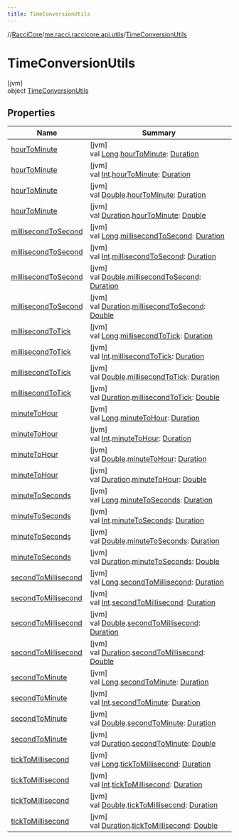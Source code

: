```yaml
---
title: TimeConversionUtils
---
```

//[RacciCore](../../../index.html)/[me.racci.raccicore.api.utils](../index.html)/[TimeConversionUtils](index.html)



# TimeConversionUtils



[jvm]\
object [TimeConversionUtils](index.html)



## Properties


| Name | Summary |
|---|---|
| [hourToMinute](hour-to-minute.html) | [jvm]<br>val [Long](https://kotlinlang.org/api/latest/jvm/stdlib/kotlin/-long/index.html).[hourToMinute](hour-to-minute.html): [Duration](https://kotlinlang.org/api/latest/jvm/stdlib/kotlin.time/-duration/index.html) |
| [hourToMinute](hour-to-minute.html) | [jvm]<br>val [Int](https://kotlinlang.org/api/latest/jvm/stdlib/kotlin/-int/index.html).[hourToMinute](hour-to-minute.html): [Duration](https://kotlinlang.org/api/latest/jvm/stdlib/kotlin.time/-duration/index.html) |
| [hourToMinute](hour-to-minute.html) | [jvm]<br>val [Double](https://kotlinlang.org/api/latest/jvm/stdlib/kotlin/-double/index.html).[hourToMinute](hour-to-minute.html): [Duration](https://kotlinlang.org/api/latest/jvm/stdlib/kotlin.time/-duration/index.html) |
| [hourToMinute](hour-to-minute.html) | [jvm]<br>val [Duration](https://kotlinlang.org/api/latest/jvm/stdlib/kotlin.time/-duration/index.html).[hourToMinute](hour-to-minute.html): [Double](https://kotlinlang.org/api/latest/jvm/stdlib/kotlin/-double/index.html) |
| [millisecondToSecond](millisecond-to-second.html) | [jvm]<br>val [Long](https://kotlinlang.org/api/latest/jvm/stdlib/kotlin/-long/index.html).[millisecondToSecond](millisecond-to-second.html): [Duration](https://kotlinlang.org/api/latest/jvm/stdlib/kotlin.time/-duration/index.html) |
| [millisecondToSecond](millisecond-to-second.html) | [jvm]<br>val [Int](https://kotlinlang.org/api/latest/jvm/stdlib/kotlin/-int/index.html).[millisecondToSecond](millisecond-to-second.html): [Duration](https://kotlinlang.org/api/latest/jvm/stdlib/kotlin.time/-duration/index.html) |
| [millisecondToSecond](millisecond-to-second.html) | [jvm]<br>val [Double](https://kotlinlang.org/api/latest/jvm/stdlib/kotlin/-double/index.html).[millisecondToSecond](millisecond-to-second.html): [Duration](https://kotlinlang.org/api/latest/jvm/stdlib/kotlin.time/-duration/index.html) |
| [millisecondToSecond](millisecond-to-second.html) | [jvm]<br>val [Duration](https://kotlinlang.org/api/latest/jvm/stdlib/kotlin.time/-duration/index.html).[millisecondToSecond](millisecond-to-second.html): [Double](https://kotlinlang.org/api/latest/jvm/stdlib/kotlin/-double/index.html) |
| [millisecondToTick](millisecond-to-tick.html) | [jvm]<br>val [Long](https://kotlinlang.org/api/latest/jvm/stdlib/kotlin/-long/index.html).[millisecondToTick](millisecond-to-tick.html): [Duration](https://kotlinlang.org/api/latest/jvm/stdlib/kotlin.time/-duration/index.html) |
| [millisecondToTick](millisecond-to-tick.html) | [jvm]<br>val [Int](https://kotlinlang.org/api/latest/jvm/stdlib/kotlin/-int/index.html).[millisecondToTick](millisecond-to-tick.html): [Duration](https://kotlinlang.org/api/latest/jvm/stdlib/kotlin.time/-duration/index.html) |
| [millisecondToTick](millisecond-to-tick.html) | [jvm]<br>val [Double](https://kotlinlang.org/api/latest/jvm/stdlib/kotlin/-double/index.html).[millisecondToTick](millisecond-to-tick.html): [Duration](https://kotlinlang.org/api/latest/jvm/stdlib/kotlin.time/-duration/index.html) |
| [millisecondToTick](millisecond-to-tick.html) | [jvm]<br>val [Duration](https://kotlinlang.org/api/latest/jvm/stdlib/kotlin.time/-duration/index.html).[millisecondToTick](millisecond-to-tick.html): [Double](https://kotlinlang.org/api/latest/jvm/stdlib/kotlin/-double/index.html) |
| [minuteToHour](minute-to-hour.html) | [jvm]<br>val [Long](https://kotlinlang.org/api/latest/jvm/stdlib/kotlin/-long/index.html).[minuteToHour](minute-to-hour.html): [Duration](https://kotlinlang.org/api/latest/jvm/stdlib/kotlin.time/-duration/index.html) |
| [minuteToHour](minute-to-hour.html) | [jvm]<br>val [Int](https://kotlinlang.org/api/latest/jvm/stdlib/kotlin/-int/index.html).[minuteToHour](minute-to-hour.html): [Duration](https://kotlinlang.org/api/latest/jvm/stdlib/kotlin.time/-duration/index.html) |
| [minuteToHour](minute-to-hour.html) | [jvm]<br>val [Double](https://kotlinlang.org/api/latest/jvm/stdlib/kotlin/-double/index.html).[minuteToHour](minute-to-hour.html): [Duration](https://kotlinlang.org/api/latest/jvm/stdlib/kotlin.time/-duration/index.html) |
| [minuteToHour](minute-to-hour.html) | [jvm]<br>val [Duration](https://kotlinlang.org/api/latest/jvm/stdlib/kotlin.time/-duration/index.html).[minuteToHour](minute-to-hour.html): [Double](https://kotlinlang.org/api/latest/jvm/stdlib/kotlin/-double/index.html) |
| [minuteToSeconds](minute-to-seconds.html) | [jvm]<br>val [Long](https://kotlinlang.org/api/latest/jvm/stdlib/kotlin/-long/index.html).[minuteToSeconds](minute-to-seconds.html): [Duration](https://kotlinlang.org/api/latest/jvm/stdlib/kotlin.time/-duration/index.html) |
| [minuteToSeconds](minute-to-seconds.html) | [jvm]<br>val [Int](https://kotlinlang.org/api/latest/jvm/stdlib/kotlin/-int/index.html).[minuteToSeconds](minute-to-seconds.html): [Duration](https://kotlinlang.org/api/latest/jvm/stdlib/kotlin.time/-duration/index.html) |
| [minuteToSeconds](minute-to-seconds.html) | [jvm]<br>val [Double](https://kotlinlang.org/api/latest/jvm/stdlib/kotlin/-double/index.html).[minuteToSeconds](minute-to-seconds.html): [Duration](https://kotlinlang.org/api/latest/jvm/stdlib/kotlin.time/-duration/index.html) |
| [minuteToSeconds](minute-to-seconds.html) | [jvm]<br>val [Duration](https://kotlinlang.org/api/latest/jvm/stdlib/kotlin.time/-duration/index.html).[minuteToSeconds](minute-to-seconds.html): [Double](https://kotlinlang.org/api/latest/jvm/stdlib/kotlin/-double/index.html) |
| [secondToMillisecond](second-to-millisecond.html) | [jvm]<br>val [Long](https://kotlinlang.org/api/latest/jvm/stdlib/kotlin/-long/index.html).[secondToMillisecond](second-to-millisecond.html): [Duration](https://kotlinlang.org/api/latest/jvm/stdlib/kotlin.time/-duration/index.html) |
| [secondToMillisecond](second-to-millisecond.html) | [jvm]<br>val [Int](https://kotlinlang.org/api/latest/jvm/stdlib/kotlin/-int/index.html).[secondToMillisecond](second-to-millisecond.html): [Duration](https://kotlinlang.org/api/latest/jvm/stdlib/kotlin.time/-duration/index.html) |
| [secondToMillisecond](second-to-millisecond.html) | [jvm]<br>val [Double](https://kotlinlang.org/api/latest/jvm/stdlib/kotlin/-double/index.html).[secondToMillisecond](second-to-millisecond.html): [Duration](https://kotlinlang.org/api/latest/jvm/stdlib/kotlin.time/-duration/index.html) |
| [secondToMillisecond](second-to-millisecond.html) | [jvm]<br>val [Duration](https://kotlinlang.org/api/latest/jvm/stdlib/kotlin.time/-duration/index.html).[secondToMillisecond](second-to-millisecond.html): [Double](https://kotlinlang.org/api/latest/jvm/stdlib/kotlin/-double/index.html) |
| [secondToMinute](second-to-minute.html) | [jvm]<br>val [Long](https://kotlinlang.org/api/latest/jvm/stdlib/kotlin/-long/index.html).[secondToMinute](second-to-minute.html): [Duration](https://kotlinlang.org/api/latest/jvm/stdlib/kotlin.time/-duration/index.html) |
| [secondToMinute](second-to-minute.html) | [jvm]<br>val [Int](https://kotlinlang.org/api/latest/jvm/stdlib/kotlin/-int/index.html).[secondToMinute](second-to-minute.html): [Duration](https://kotlinlang.org/api/latest/jvm/stdlib/kotlin.time/-duration/index.html) |
| [secondToMinute](second-to-minute.html) | [jvm]<br>val [Double](https://kotlinlang.org/api/latest/jvm/stdlib/kotlin/-double/index.html).[secondToMinute](second-to-minute.html): [Duration](https://kotlinlang.org/api/latest/jvm/stdlib/kotlin.time/-duration/index.html) |
| [secondToMinute](second-to-minute.html) | [jvm]<br>val [Duration](https://kotlinlang.org/api/latest/jvm/stdlib/kotlin.time/-duration/index.html).[secondToMinute](second-to-minute.html): [Double](https://kotlinlang.org/api/latest/jvm/stdlib/kotlin/-double/index.html) |
| [tickToMillisecond](tick-to-millisecond.html) | [jvm]<br>val [Long](https://kotlinlang.org/api/latest/jvm/stdlib/kotlin/-long/index.html).[tickToMillisecond](tick-to-millisecond.html): [Duration](https://kotlinlang.org/api/latest/jvm/stdlib/kotlin.time/-duration/index.html) |
| [tickToMillisecond](tick-to-millisecond.html) | [jvm]<br>val [Int](https://kotlinlang.org/api/latest/jvm/stdlib/kotlin/-int/index.html).[tickToMillisecond](tick-to-millisecond.html): [Duration](https://kotlinlang.org/api/latest/jvm/stdlib/kotlin.time/-duration/index.html) |
| [tickToMillisecond](tick-to-millisecond.html) | [jvm]<br>val [Double](https://kotlinlang.org/api/latest/jvm/stdlib/kotlin/-double/index.html).[tickToMillisecond](tick-to-millisecond.html): [Duration](https://kotlinlang.org/api/latest/jvm/stdlib/kotlin.time/-duration/index.html) |
| [tickToMillisecond](tick-to-millisecond.html) | [jvm]<br>val [Duration](https://kotlinlang.org/api/latest/jvm/stdlib/kotlin.time/-duration/index.html).[tickToMillisecond](tick-to-millisecond.html): [Double](https://kotlinlang.org/api/latest/jvm/stdlib/kotlin/-double/index.html) |

